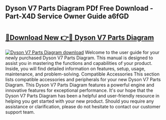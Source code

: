 ## Dyson V7 Parts Diagram PDf Free Download - Part-X4D Service Owner Guide a6fGD

# <h2><a href="http://dfov306.blite.top/?on=Dyson+V7+Parts+Diagram">🔗Download New 👉🔴 Dyson V7 Parts Diagram</a></h2>

[![Dyson V7 Parts Diagram download](https://i.imgur.com/lujVjoI.png)](http://dfov306.blite.top/?on=Dyson+V7+Parts+Diagram)
Welcome to the user guide for your newly purchased Dyson V7 Parts Diagram. This manual is designed to assist you in mastering the functions and capabilities of your product. Inside, you will find detailed information on features, setup, usage, maintenance, and problem-solving. Compatible Accessories This section lists compatible accessories and peripherals for your new Dyson V7 Parts Diagram. This Dyson V7 Parts Diagram features a powerful engine and innovative features for exceptional performance. It's our hope that the Dyson V7 Parts Diagram has been a helpful and user-friendly resource in helping you get started with your new product. Should you require any assistance or clarification, please do not hesitate to contact our customer support team.
